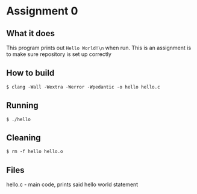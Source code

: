 # Assignment 0

## What it does
  This program prints out `Hello World!\n` when run.
  This is an assignment is to make sure repository is set up correctly

## How to build

	$ clang -Wall -Wextra -Werror -Wpedantic -o hello hello.c

## Running

	$ ./hello

## Cleaning

	$ rm -f hello hello.o

## Files

  hello.c - main code, prints said hello world statement
